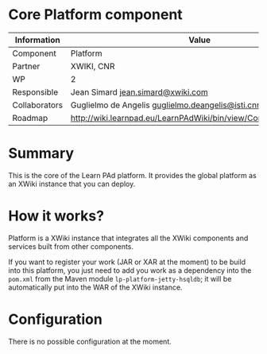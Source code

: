 Core Platform component
=======================

Information   | Value
------------- | --------
Component     | Platform
Partner       | XWIKI, CNR
WP            | 2
Responsible   | Jean Simard <jean.simard@xwiki.com>
Collaborators | Guglielmo de Angelis <guglielmo.deangelis@isti.cnr.it>
Roadmap       | http://wiki.learnpad.eu/LearnPAdWiki/bin/view/Component/Template

# Summary
This is the core of the Learn PAd platform.  It provides the global platform as
an XWiki instance that you can deploy.

# How it works?
Platform is a XWiki instance that integrates all the XWiki components and
services built from other components.

If you want to register your work (JAR or XAR at the moment) to be build into
this platform, you just need to add you work as a dependency into the `pom.xml`
from the Maven module `lp-platform-jetty-hsqldb`; it will be automatically put
into the WAR of the XWiki instance.

# Configuration
There is no possible configuration at the moment.
